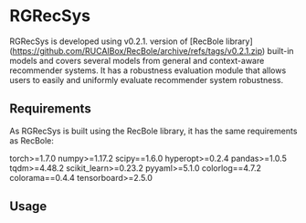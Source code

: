 # RGRecSys
RGRecSys is developed using v0.2.1. version of [RecBole library] (https://github.com/RUCAIBox/RecBole/archive/refs/tags/v0.2.1.zip) built-in models and covers several models from general and context-aware recommender systems. It has a robustness evaluation module that allows users to easily and uniformly evaluate recommender system robustness. 
## Requirements
As RGRecSys is built using the RecBole library, it has the same requirements as RecBole:

torch>=1.7.0
numpy>=1.17.2
scipy==1.6.0
hyperopt>=0.2.4
pandas>=1.0.5
tqdm>=4.48.2
scikit_learn>=0.23.2
pyyaml>=5.1.0
colorlog==4.7.2
colorama==0.4.4
tensorboard>=2.5.0

## Usage
